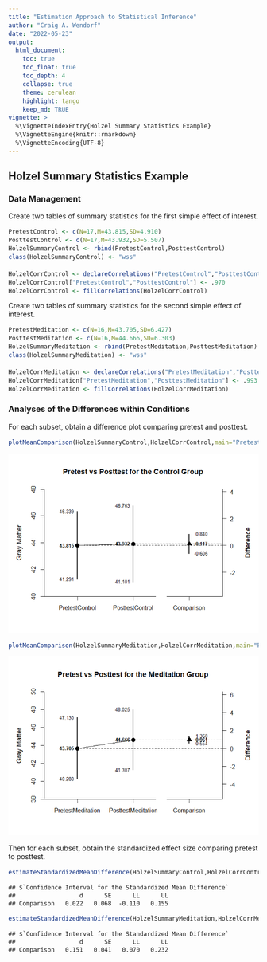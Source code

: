 ```yaml
---
title: "Estimation Approach to Statistical Inference"
author: "Craig A. Wendorf"
date: "2022-05-23"
output:
  html_document:
    toc: true
    toc_float: true
    toc_depth: 4
    collapse: true
    theme: cerulean
    highlight: tango
    keep_md: TRUE
vignette: >
  %\VignetteIndexEntry{Holzel Summary Statistics Example}
  %\VignetteEngine{knitr::rmarkdown}
  %\VignetteEncoding{UTF-8}
---
```






## Holzel Summary Statistics Example

### Data Management

Create two tables of summary statistics for the first simple effect of interest.


```r
PretestControl <- c(N=17,M=43.815,SD=4.910)
PosttestControl <- c(N=17,M=43.932,SD=5.507)
HolzelSummaryControl <- rbind(PretestControl,PosttestControl)
class(HolzelSummaryControl) <- "wss"

HolzelCorrControl <- declareCorrelations("PretestControl","PosttestControl")
HolzelCorrControl["PretestControl","PosttestControl"] <- .970
HolzelCorrControl <- fillCorrelations(HolzelCorrControl)
```

Create two tables of summary statistics for the second simple effect of interest.


```r
PretestMeditation <- c(N=16,M=43.705,SD=6.427)
PosttestMeditation <- c(N=16,M=44.666,SD=6.303)
HolzelSummaryMeditation <- rbind(PretestMeditation,PosttestMeditation)
class(HolzelSummaryMeditation) <- "wss"

HolzelCorrMeditation <- declareCorrelations("PretestMeditation","PosttestMeditation")
HolzelCorrMeditation["PretestMeditation","PosttestMeditation"] <- .993
HolzelCorrMeditation <- fillCorrelations(HolzelCorrMeditation)
```

### Analyses of the Differences within Conditions

For each subset, obtain a difference plot comparing pretest and posttest.


```r
plotMeanComparison(HolzelSummaryControl,HolzelCorrControl,main="Pretest vs Posttest for the Control Group",ylab="Gray Matter")
```

![](figures/Holzel-Comparison-1.png)<!-- -->

```r
plotMeanComparison(HolzelSummaryMeditation,HolzelCorrMeditation,main="Pretest vs Posttest for the Meditation Group",ylab="Gray Matter")
```

![](figures/Holzel-Comparison-2.png)<!-- -->

Then for each subset, obtain the standardized effect size comparing pretest to posttest.


```r
estimateStandardizedMeanDifference(HolzelSummaryControl,HolzelCorrControl)
```

```
## $`Confidence Interval for the Standardized Mean Difference`
##                  d      SE      LL      UL
## Comparison   0.022   0.068  -0.110   0.155
```

```r
estimateStandardizedMeanDifference(HolzelSummaryMeditation,HolzelCorrMeditation)
```

```
## $`Confidence Interval for the Standardized Mean Difference`
##                  d      SE      LL      UL
## Comparison   0.151   0.041   0.070   0.232
```
